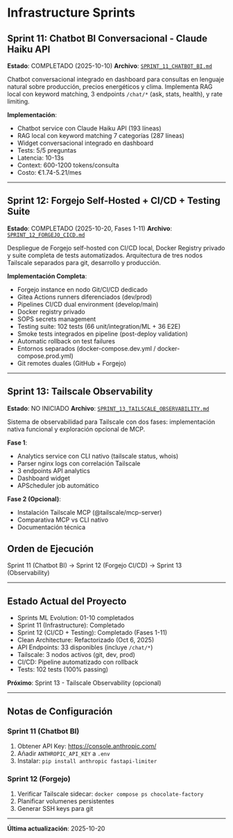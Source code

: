 # Infrastructure Sprints

## Sprint 11: Chatbot BI Conversacional - Claude Haiku API

**Estado**: COMPLETADO (2025-10-10)
**Archivo**: [`SPRINT_11_CHATBOT_BI.md`](./SPRINT_11_CHATBOT_BI.md)

Chatbot conversacional integrado en dashboard para consultas en lenguaje natural sobre producción, precios energéticos y clima. Implementa RAG local con keyword matching, 3 endpoints `/chat/*` (ask, stats, health), y rate limiting.

**Implementación**:
- Chatbot service con Claude Haiku API (193 líneas)
- RAG local con keyword matching 7 categorías (287 líneas)
- Widget conversacional integrado en dashboard
- Tests: 5/5 preguntas
- Latencia: 10-13s
- Context: 600-1200 tokens/consulta
- Costo: €1.74-5.21/mes

---

## Sprint 12: Forgejo Self-Hosted + CI/CD + Testing Suite

**Estado**: COMPLETADO (2025-10-20, Fases 1-11)
**Archivo**: [`SPRINT_12_FORGEJO_CICD.md`](./SPRINT_12_FORGEJO_CICD.md)

Despliegue de Forgejo self-hosted con CI/CD local, Docker Registry privado y suite completa de tests automatizados. Arquitectura de tres nodos Tailscale separados para git, desarrollo y producción.

**Implementación Completa**:
- Forgejo instance en nodo Git/CI/CD dedicado
- Gitea Actions runners diferenciados (dev/prod)
- Pipelines CI/CD dual environment (develop/main)
- Docker registry privado
- SOPS secrets management
- Testing suite: 102 tests (66 unit/integration/ML + 36 E2E)
- Smoke tests integrados en pipeline (post-deploy validation)
- Automatic rollback on test failures
- Entornos separados (docker-compose.dev.yml / docker-compose.prod.yml)
- Git remotes duales (GitHub + Forgejo)

---

## Sprint 13: Tailscale Observability

**Estado**: NO INICIADO
**Archivo**: [`SPRINT_13_TAILSCALE_OBSERVABILITY.md`](./SPRINT_13_TAILSCALE_OBSERVABILITY.md)

Sistema de observabilidad para Tailscale con dos fases: implementación nativa funcional y exploración opcional de MCP.

**Fase 1**:
- Analytics service con CLI nativo (tailscale status, whois)
- Parser nginx logs con correlación Tailscale
- 3 endpoints API analytics
- Dashboard widget
- APScheduler job automático

**Fase 2 (Opcional)**:
- Instalación Tailscale MCP (@tailscale/mcp-server)
- Comparativa MCP vs CLI nativo
- Documentación técnica

## Orden de Ejecución

Sprint 11 (Chatbot BI) → Sprint 12 (Forgejo CI/CD) → Sprint 13 (Observability)

---

## Estado Actual del Proyecto

- Sprints ML Evolution: 01-10 completados
- Sprint 11 (Infrastructure): Completado
- Sprint 12 (CI/CD + Testing): Completado (Fases 1-11)
- Clean Architecture: Refactorizado (Oct 6, 2025)
- API Endpoints: 33 disponibles (incluye `/chat/*`)
- Tailscale: 3 nodos activos (git, dev, prod)
- CI/CD: Pipeline automatizado con rollback
- Tests: 102 tests (100% passing)

**Próximo**: Sprint 13 - Tailscale Observability (opcional)

---

## Notas de Configuración

### Sprint 11 (Chatbot BI)
1. Obtener API Key: https://console.anthropic.com/
2. Añadir `ANTHROPIC_API_KEY` a `.env`
3. Instalar: `pip install anthropic fastapi-limiter`

### Sprint 12 (Forgejo)
1. Verificar Tailscale sidecar: `docker compose ps chocolate-factory`
2. Planificar volumenes persistentes
3. Generar SSH keys para git

---

**Última actualización**: 2025-10-20
